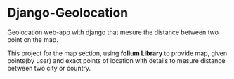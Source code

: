 # Django-Geolocation
Geolocation web-app with django that mesure the distance between two point on the map.

This project for the map section, using <b>folium Library</b> to provide map, given points(by user) and exact points of location with details to mesure distance between two city or country.
